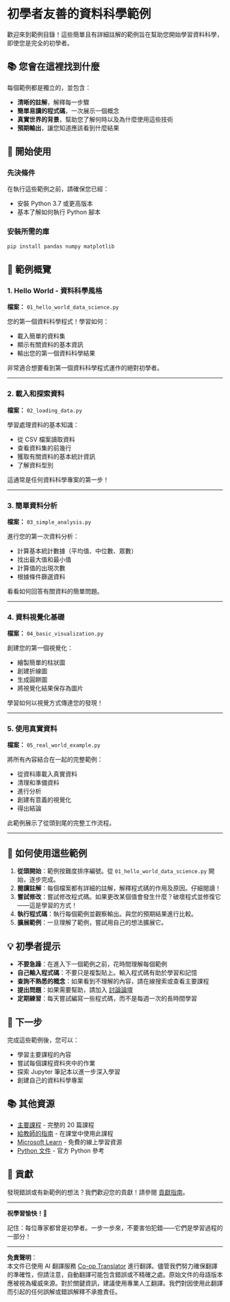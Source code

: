 <!--
CO_OP_TRANSLATOR_METADATA:
{
  "original_hash": "9bef7fd96c8f262339933117d9b3e342",
  "translation_date": "2025-10-03T12:58:06+00:00",
  "source_file": "examples/README.md",
  "language_code": "tw"
}
-->
# 初學者友善的資料科學範例

歡迎來到範例目錄！這些簡單且有詳細註解的範例旨在幫助您開始學習資料科學，即使您是完全的初學者。

## 📚 您會在這裡找到什麼

每個範例都是獨立的，並包含：
- **清晰的註解**，解釋每一步驟
- **簡單易讀的程式碼**，一次展示一個概念
- **真實世界的背景**，幫助您了解何時以及為什麼使用這些技術
- **預期輸出**，讓您知道應該看到什麼結果

## 🚀 開始使用

### 先決條件
在執行這些範例之前，請確保您已經：
- 安裝 Python 3.7 或更高版本
- 基本了解如何執行 Python 腳本

### 安裝所需的庫
```bash
pip install pandas numpy matplotlib
```

## 📖 範例概覽

### 1. Hello World - 資料科學風格
**檔案：** `01_hello_world_data_science.py`

您的第一個資料科學程式！學習如何：
- 載入簡單的資料集
- 顯示有關資料的基本資訊
- 輸出您的第一個資料科學結果

非常適合想要看到第一個資料科學程式運作的絕對初學者。

---

### 2. 載入和探索資料
**檔案：** `02_loading_data.py`

學習處理資料的基本知識：
- 從 CSV 檔案讀取資料
- 查看資料集的前幾行
- 獲取有關資料的基本統計資訊
- 了解資料型別

這通常是任何資料科學專案的第一步！

---

### 3. 簡單資料分析
**檔案：** `03_simple_analysis.py`

進行您的第一次資料分析：
- 計算基本統計數據（平均值、中位數、眾數）
- 找出最大值和最小值
- 計算值的出現次數
- 根據條件篩選資料

看看如何回答有關資料的簡單問題。

---

### 4. 資料視覺化基礎
**檔案：** `04_basic_visualization.py`

創建您的第一個視覺化：
- 繪製簡單的柱狀圖
- 創建折線圖
- 生成圓餅圖
- 將視覺化結果保存為圖片

學習如何以視覺方式傳達您的發現！

---

### 5. 使用真實資料
**檔案：** `05_real_world_example.py`

將所有內容結合在一起的完整範例：
- 從資料庫載入真實資料
- 清理和準備資料
- 進行分析
- 創建有意義的視覺化
- 得出結論

此範例展示了從頭到尾的完整工作流程。

---

## 🎯 如何使用這些範例

1. **從頭開始**：範例按難度排序編號。從 `01_hello_world_data_science.py` 開始，逐步完成。
2. **閱讀註解**：每個檔案都有詳細的註解，解釋程式碼的作用及原因。仔細閱讀！
3. **嘗試修改**：嘗試修改程式碼。如果更改某個值會發生什麼？破壞程式並修復它——這是學習的方式！
4. **執行程式碼**：執行每個範例並觀察輸出。與您的預期結果進行比較。
5. **擴展範例**：一旦理解了範例，嘗試用自己的想法擴展它。

## 💡 初學者提示

- **不要急躁**：在進入下一個範例之前，花時間理解每個範例
- **自己輸入程式碼**：不要只是複製貼上。輸入程式碼有助於學習和記憶
- **查詢不熟悉的概念**：如果看到不理解的內容，請在線搜索或查看主要課程
- **提出問題**：如果需要幫助，請加入 [討論論壇](https://github.com/microsoft/Data-Science-For-Beginners/discussions)
- **定期練習**：每天嘗試編寫一些程式碼，而不是每週一次的長時間學習

## 🔗 下一步

完成這些範例後，您可以：
- 學習主要課程的內容
- 嘗試每個課程資料夾中的作業
- 探索 Jupyter 筆記本以進一步深入學習
- 創建自己的資料科學專案

## 📚 其他資源

- [主要課程](../README.md) - 完整的 20 篇課程
- [給教師的指南](../for-teachers.md) - 在課堂中使用此課程
- [Microsoft Learn](https://docs.microsoft.com/learn/) - 免費的線上學習資源
- [Python 文件](https://docs.python.org/3/) - 官方 Python 參考

## 🤝 貢獻

發現錯誤或有新範例的想法？我們歡迎您的貢獻！請參閱 [貢獻指南](../CONTRIBUTING.md)。

---

**祝學習愉快！🎉**

記住：每位專家都曾是初學者。一步一步來，不要害怕犯錯——它們是學習過程的一部分！

---

**免責聲明**：  
本文件已使用 AI 翻譯服務 [Co-op Translator](https://github.com/Azure/co-op-translator) 進行翻譯。儘管我們努力確保翻譯的準確性，但請注意，自動翻譯可能包含錯誤或不精確之處。原始文件的母語版本應被視為權威來源。對於關鍵資訊，建議使用專業人工翻譯。我們對因使用此翻譯而引起的任何誤解或錯誤解釋不承擔責任。